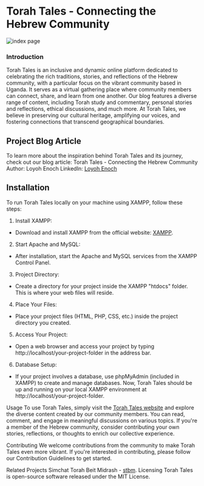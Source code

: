 # Torah Tales - Connecting the Hebrew Community

![index page](https://ibb.co/8s9ZTFc)

### Introduction

Torah Tales is an inclusive and dynamic online platform dedicated to celebrating the rich traditions, stories, and reflections of the Hebrew community, with a particular focus on the vibrant community based in Uganda. It serves as a virtual gathering place where community members can connect, share, and learn from one another. Our blog features a diverse range of content, including Torah study and commentary, personal stories and reflections, ethical discussions, and much more. At Torah Tales, we believe in preserving our cultural heritage, amplifying our voices, and fostering connections that transcend geographical boundaries.

## Project Blog Article
To learn more about the inspiration behind Torah Tales and its journey, check out our blog article: Torah Tales - Connecting the Hebrew Community
Author: Loyoh Enoch
LinkedIn: [Loyoh Enoch](https://www.linkedin.com/in/loyoenoch/)
## Installation
To run Torah Tales locally on your machine using XAMPP, follow these steps:

1. Install XAMPP:

* Download and install XAMPP from the official website: [XAMPP](https://www.apachefriends.org/index.html).
2. Start Apache and MySQL:

* After installation, start the Apache and MySQL services from the XAMPP Control Panel.
3. Project Directory:

* Create a directory for your project inside the XAMPP "htdocs" folder. This is where your web files will reside.
4. Place Your Files:

* Place your project files (HTML, PHP, CSS, etc.) inside the project directory you created.
5. Access Your Project:

* Open a web browser and access your project by typing http://localhost/your-project-folder in the address bar.
6. Database Setup:

* If your project involves a database, use phpMyAdmin (included in XAMPP) to create and manage databases.
Now, Torah Tales should be up and running on your local XAMPP environment at http://localhost/your-project-folder.

Usage
To use Torah Tales, simply visit the [Torah Tales website](#) and explore the diverse content created by our community members. You can read, comment, and engage in meaningful discussions on various topics. If you're a member of the Hebrew community, consider contributing your own stories, reflections, or thoughts to enrich our collective experience.

Contributing
We welcome contributions from the community to make Torah Tales even more vibrant. If you're interested in contributing, please follow our Contribution Guidelines to get started.

Related Projects
Simchat Torah Beit Midrash - [stbm](https://stbm.org/).
Licensing
Torah Tales is open-source software released under the MIT License.

